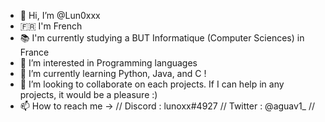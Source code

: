 - 👋 Hi, I’m @Lun0xxx
- 🇫🇷 I'm French
- 📚 I'm currently studying a BUT Informatique (Computer Sciences) in France
- 👀 I’m interested in Programming languages
- 🌱 I’m currently learning Python, Java, and C !
- 💞️ I’m looking to collaborate on each projects. If I can help in any projects, it would be a pleasure :)
- 📫 How to reach me -> // Discord : lunoxx#4927 // Twitter : @aguav1_ //

<!---
Lun0xxx/Lun0xxx is a ✨ special ✨ repository because its `README.md` (this file) appears on your GitHub profile.
You can click the Preview link to take a look at your changes.
--->
